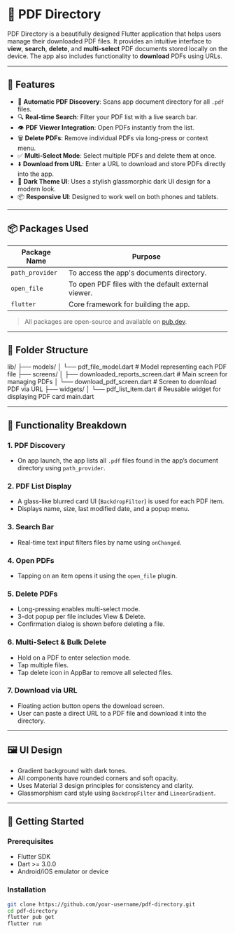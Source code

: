 # 📁 PDF Directory

PDF Directory is a beautifully designed Flutter application that helps users manage their downloaded PDF files. It provides an intuitive interface to **view**, **search**, **delete**, and **multi-select** PDF documents stored locally on the device. The app also includes functionality to **download** PDFs using URLs.

---

## 📱 Features

- 🎯 **Automatic PDF Discovery**: Scans app document directory for all `.pdf` files.
- 🔍 **Real-time Search**: Filter your PDF list with a live search bar.
- 👁️ **PDF Viewer Integration**: Open PDFs instantly from the list.
- 🗑️ **Delete PDFs**: Remove individual PDFs via long-press or context menu.
- ✅ **Multi-Select Mode**: Select multiple PDFs and delete them at once.
- ⬇️ **Download from URL**: Enter a URL to download and store PDFs directly into the app.
- 🌙 **Dark Theme UI**: Uses a stylish glassmorphic dark UI design for a modern look.
- 📦 **Responsive UI**: Designed to work well on both phones and tablets.

---

## 📦 Packages Used

| Package Name        | Purpose                                                |
|---------------------|--------------------------------------------------------|
| `path_provider`     | To access the app's documents directory.               |
| `open_file`         | To open PDF files with the default external viewer.    |
| `flutter`           | Core framework for building the app.                   |

> All packages are open-source and available on [pub.dev](https://pub.dev).

---

## 📂 Folder Structure

lib/
├── models/
│ └── pdf_file_model.dart # Model representing each PDF file
├── screens/
│ ├── downloaded_reports_screen.dart # Main screen for managing PDFs
│ └── download_pdf_screen.dart # Screen to download PDF via URL
├── widgets/
│ └── pdf_list_item.dart # Reusable widget for displaying PDF card
main.dart


---

## 🔧 Functionality Breakdown

### 1. **PDF Discovery**
- On app launch, the app lists all `.pdf` files found in the app’s document directory using `path_provider`.

### 2. **PDF List Display**
- A glass-like blurred card UI (`BackdropFilter`) is used for each PDF item.
- Displays name, size, last modified date, and a popup menu.

### 3. **Search Bar**
- Real-time text input filters files by name using `onChanged`.

### 4. **Open PDFs**
- Tapping on an item opens it using the `open_file` plugin.

### 5. **Delete PDFs**
- Long-pressing enables multi-select mode.
- 3-dot popup per file includes View & Delete.
- Confirmation dialog is shown before deleting a file.

### 6. **Multi-Select & Bulk Delete**
- Hold on a PDF to enter selection mode.
- Tap multiple files.
- Tap delete icon in AppBar to remove all selected files.

### 7. **Download via URL**
- Floating action button opens the download screen.
- User can paste a direct URL to a PDF file and download it into the directory.

---

## 🖼️ UI Design

- Gradient background with dark tones.
- All components have rounded corners and soft opacity.
- Uses Material 3 design principles for consistency and clarity.
- Glassmorphism card style using `BackdropFilter` and `LinearGradient`.

---

## 🚀 Getting Started

### Prerequisites
- Flutter SDK
- Dart >= 3.0.0
- Android/iOS emulator or device

### Installation
```bash
git clone https://github.com/your-username/pdf-directory.git
cd pdf-directory
flutter pub get
flutter run
